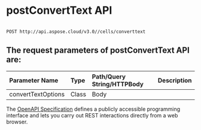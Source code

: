 # **postConvertText API**

 

```bash

POST http://api.aspose.cloud/v3.0//cells/converttext

```

## The request parameters of **postConvertText** API are: 

| Parameter Name | Type | Path/Query String/HTTPBody | Description | 
| :- | :- | :- |:- | 
|convertTextOptions|Class|Body||


The [OpenAPI Specification](https://reference.aspose.cloud/cells/#/TextProcessingController/PostConvertText) defines a publicly accessible programming interface and lets you carry out REST interactions directly from a web browser.


